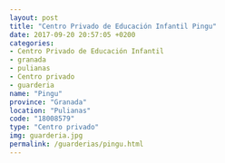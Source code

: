 ```yaml
---
layout: post
title: "Centro Privado de Educación Infantil Pingu"
date: 2017-09-20 20:57:05 +0200
categories:
- Centro Privado de Educación Infantil
- granada
- pulianas
- Centro privado
- guarderia
name: "Pingu"
province: "Granada"
location: "Pulianas"
code: "18008579"
type: "Centro privado"
img: guarderia.jpg
permalink: /guarderias/pingu.html
---
```

